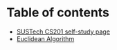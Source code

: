 # Table of contents

* [SUSTech CS201 self-study page](README.md)
* [Euclidean Algorithm](euclidean-algorithm.md)

